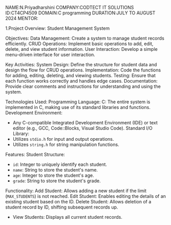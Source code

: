 NAME:N.Priyadharshini
COMPANY:CODTECT IT SOLUTIONS
ID:CT4CP4509
DOMAIN:C programming
DURATION:JULY  TO AUGUST 2024
MENTOR:



1.Project Overview: Student Management System

 Objectives:
Data Management: Create a system to manage student records efficiently.
CRUD Operations: Implement basic operations to add, edit, delete, and view student information.
User Interaction: Develop a simple menu-driven interface for user interaction.

 Key Activities:
System Design: Define the structure for student data and design the flow for CRUD operations.
Implementation: Code the functions for adding, editing, deleting, and viewing students.
Testing: Ensure that each function works correctly and handles edge cases.
Documentation: Provide clear comments and instructions for understanding and using the system.

 Technologies Used:
Programming Language: 
   C: The entire system is implemented in C, making use of its standard libraries and functions.
Development Environment:
   - Any C-compatible Integrated Development Environment (IDE) or text editor (e.g., GCC, Code::Blocks, Visual Studio Code).
Standard I/O Library:
   - Utilizes `stdio.h` for input and output operations.
   - Utilizes `string.h` for string manipulation functions.

 Features:
Student Structure:
   - `id`: Integer to uniquely identify each student.
   - `name`: String to store the student's name.
   - `age`: Integer to store the student's age.
   - `grade`: String to store the student's grade.
   
Functionality:
   Add Student: Allows adding a new student if the limit (`MAX_STUDENTS`) is not reached.
  Edit Student: Enables editing the details of an existing student based on the ID.
  Delete Student: Allows deletion of a student record by ID, shifting subsequent records up.
   - View Students: Displays all current student records.





